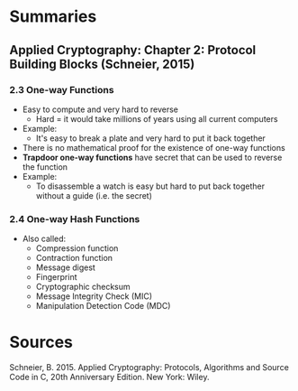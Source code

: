 # Summaries

## Applied Cryptography: Chapter 2: Protocol Building Blocks (Schneier, 2015)

### 2.3 One-way Functions

- Easy to compute and very hard to reverse
  - Hard = it would take millions of years using all current computers
- Example:
  - It's easy to break a plate and very hard to put it back together
- There is no mathematical proof for the existence of one-way functions
- **Trapdoor one-way functions** have secret that can be used to reverse the function
- Example:
  - To disassemble a watch is easy but hard to put back together without a guide (i.e. the secret)

### 2.4 One-way Hash Functions

- Also called:
  - Compression function
  - Contraction function
  - Message digest
  - Fingerprint
  - Cryptographic checksum
  - Message Integrity Check (MIC)
  - Manipulation Detection Code (MDC)

# Sources

Schneier, B. 2015. Applied Cryptography: Protocols, Algorithms and Source Code in C, 20th Anniversary Edition. New York: Wiley.

